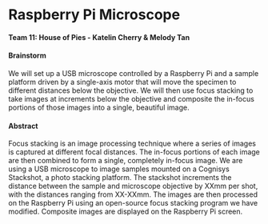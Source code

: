 # Raspberry Pi Microscope
#### Team 11: House of Pies - Katelin Cherry & Melody Tan

#### Brainstorm
We will set up a USB microscope controlled by a Raspberry Pi and a sample platform driven by a single-axis motor that will move the specimen to different distances below the objective. We will then use focus stacking to take images at increments below the objective and composite the in-focus portions of those images into a single, beautiful image. 

#### Abstract
Focus stacking is an image processing technique where a series of images is captured at different focal distances. The in-focus portions of each image are then combined to form a single, completely in-focus image. We are using a USB microscope to image samples mounted on a Cognisys Stackshot, a photo stacking platform. The stackshot increments the distance between the sample and microscope objective by XXmm per shot, with the distances ranging from XX-XXmm.  The images are then processed on the Raspberry Pi using an open-source focus stacking program we have modified. Composite images are displayed on the Raspberry Pi screen.
